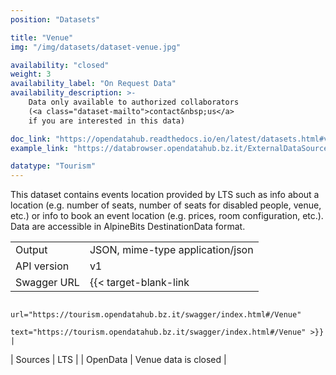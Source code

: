 ```yaml
---
position: "Datasets"

title: "Venue"
img: "/img/datasets/dataset-venue.jpg"

availability: "closed"
weight: 3
availability_label: "On Request Data"
availability_description: >-
    Data only available to authorized collaborators
    (<a class="dataset-mailto">contact&nbsp;us</a>
    if you are interested in this data)

doc_link: "https://opendatahub.readthedocs.io/en/latest/datasets.html#venue-dataset"
example_link: "https://databrowser.opendatahub.bz.it/ExternalDataSources/VenueList"

datatype: "Tourism"
---
```


This dataset contains events location provided by LTS such as info about a location (e.g. number of seats, number of seats for disabled people, venue, etc.) or info to book an event location (e.g. prices, room configuration, etc.). Data are accessible in AlpineBits DestinationData format.

|             |                                                            |
| :---------- | ---------------------------------------------------------- |
| Output      | JSON, mime-type application/json                           |
| API version | v1                                                         |
| Swagger URL | {{< target-blank-link
                        url="https://tourism.opendatahub.bz.it/swagger/index.html#/Venue"
                        text="https://tourism.opendatahub.bz.it/swagger/index.html#/Venue" >}} |
| Sources     | LTS                                                        |
| OpenData    | Venue data is closed |
